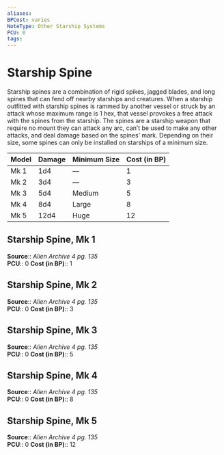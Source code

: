 ```yaml
---
aliases: 
BPCost: varies
NoteType: Other Starship Systems
PCU: 0
tags: 
---
```


# Starship Spine

Starship spines are a combination of rigid spikes, jagged blades, and long spines that can fend off nearby starships and creatures. When a starship outfitted with starship spines is rammed by another vessel or struck by an attack whose maximum range is 1 hex, that vessel provokes a free attack with the spines from the starship. The spines are a starship weapon that require no mount
they can attack any arc, can’t be used to make any other attacks, and deal damage based on the spines’ mark. Depending on their size, some spines can only be installed on starships of a minimum size.

| Model | Damage | Minimum Size | Cost (in BP) |
|-------|--------|--------------|--------------|
| Mk 1  | 1d4    | —            | 1            |
| Mk 2  | 3d4    | —            | 3            |
| Mk 3  | 5d4    | Medium       | 5            |
| Mk 4  | 8d4    | Large        | 8            |
| Mk 5  | 12d4   | Huge         | 12           |

 

## Starship Spine, Mk 1

**Source**:: _Alien Archive 4 pg. 135_  
**PCU**:: 0
**Cost (in BP)**:: 1

## Starship Spine, Mk 2

**Source**:: _Alien Archive 4 pg. 135_  
**PCU**:: 0
**Cost (in BP)**:: 3

## Starship Spine, Mk 3

**Source**:: _Alien Archive 4 pg. 135_  
**PCU**:: 0
**Cost (in BP)**:: 5

## Starship Spine, Mk 4

**Source**:: _Alien Archive 4 pg. 135_  
**PCU**:: 0
**Cost (in BP)**:: 8

## Starship Spine, Mk 5

**Source**:: _Alien Archive 4 pg. 135_  
**PCU**:: 0
**Cost (in BP)**:: 12
